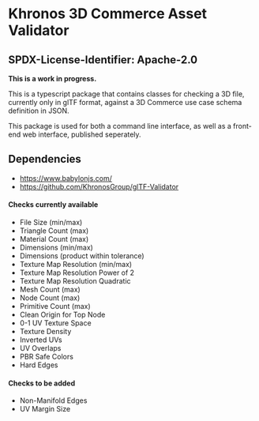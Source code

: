 # Khronos 3D Commerce Asset Validator

## SPDX-License-Identifier: Apache-2.0

**This is a work in progress.**

This is a typescript package that contains classes for checking a 3D file, currently only in glTF format, against a 3D Commerce use case schema definition in JSON.

This package is used for both a command line interface, as well as a front-end web interface, published seperately.

## Dependencies

- https://www.babylonjs.com/
- https://github.com/KhronosGroup/glTF-Validator

#### Checks currently available

- File Size (min/max)
- Triangle Count (max)
- Material Count (max)
- Dimensions (min/max)
- Dimensions (product within tolerance)
- Texture Map Resolution (min/max)
- Texture Map Resolution Power of 2
- Texture Map Resolution Quadratic
- Mesh Count (max)
- Node Count (max)
- Primitive Count (max)
- Clean Origin for Top Node
- 0-1 UV Texture Space
- Texture Density
- Inverted UVs
- UV Overlaps
- PBR Safe Colors
- Hard Edges

#### Checks to be added

- Non-Manifold Edges
- UV Margin Size
